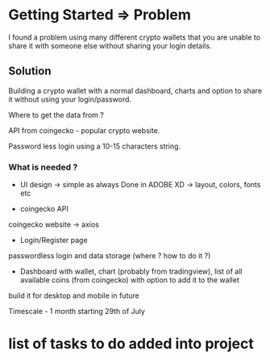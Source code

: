 # Getting Started => Problem

I found a problem using many different crypto wallets that you are unable to share it with someone else without sharing your login details. 


## Solution

Building a crypto wallet with a normal dashboard, charts and option to share it without using your login/password.


Where to get the data from ? 

API from coingecko - popular crypto website. 

Password less login using a 10-15 characters string. 

### What is needed ? 

- UI design -> simple as always
Done in ADOBE XD -> layout, colors, fonts etc

- coingecko API

coingecko website -> axios

- Login/Register page

passwordless login and data storage (where ? how to do it ?)

- Dashboard with wallet, chart (probably from tradingview), list of all available coins (from coingecko) with option to add it to the wallet 

build it for desktop and mobile in future

Timescale - 1 month starting 29th of July

# list of tasks to do added into project 

